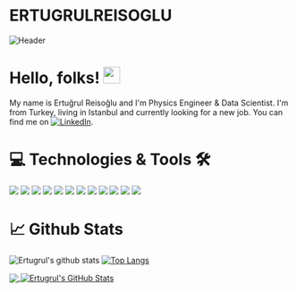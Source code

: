 # ERTUGRULREISOGLU

![Header](https://www.voltdb.com/wp-content/uploads/2018/05/machine-learning-blog-header-2.jpg)

# Hello, folks! <img src="https://raw.githubusercontent.com/MartinHeinz/MartinHeinz/master/wave.gif" width="30px">
My name is Ertuğrul Reisoğlu and I'm Physics Engineer & Data Scientist. I'm from Turkey, living in Istanbul and currently looking for a new job. You can find me on [![LinkedIn][2.2]][2].

<!-- Icons -->
[2.2]: https://raw.githubusercontent.com/MartinHeinz/MartinHeinz/master/linkedin-3-16.png (LinkedIn icon without padding)

<!-- Links to your social media accounts -->
[2]: https://www.linkedin.com/in/ertuğrul-r-2a45881a5/

# 💻 Technologies & Tools 🛠️
![](https://img.shields.io/badge/OS-Windows-informational?style=flat&logo=Windows&logoColor=white&color=2b3c8a)
![](https://img.shields.io/badge/Editor-PyCharm-informational?style=flat&logo=PyCharm&logoColor=white&color=2bbc8a)
![](https://img.shields.io/badge/Editor-VS_Code-informational?style=flat&logo=visual-studio-code&logoColor=white&color=2b3c8a)
![](https://img.shields.io/badge/Editor-Atom-informational?style=flat&logo=Atom&logoColor=white&color=2bbc8a)
![](https://img.shields.io/badge/Code-Python-informational?style=flat&logo=python&logoColor=white&color=2b3c8a)
![](https://img.shields.io/badge/Code-SQL-informational?style=flat&logo=microsoft-sql-server&logoColor=white&color=2bbc8a)
![](https://img.shields.io/badge/Code-JavaScript-informational?style=flat&logo=javascript&logoColor=white&color=2b3c8a)
![](https://img.shields.io/badge/Code-C++-informational?style=flat&logo=c%2B%2B&logoColor=white&color=2bbc8a)
![](https://img.shields.io/badge/Code-CSS3-informational?style=flat&logo=CSS3&logoColor=white&color=2b3c8a)
![](https://img.shields.io/badge/Code-HTML5-informational?style=flat&logo=HTML5&logoColor=white&color=2bbc8a)
![](https://img.shields.io/badge/Shell-Bash-informational?style=flat&logo=gnu-bash&logoColor=white&color=2b3c8a)
![](https://img.shields.io/badge/Tools-Docker-informational?style=flat&logo=docker&logoColor=white&color=2bbc8a)

# 📈 Github Stats
![Ertugrul's github stats](https://github-readme-stats.vercel.app/api?username=REISOGLU53&show_icons=true&theme=darcula)
[![Top Langs](https://github-readme-stats.vercel.app/api/top-langs/?username=REISOGLU53&layout=compact&theme=darcula)](https://github.com/anuraghazra/github-readme-stats)


<a href="https://github.com/REISOGLU53/ERTUGRULREISOGLU">
  <img align="center" src="https://github-readme-stats.vercel.app/api/top-langs/?username=REISOGLU53&show_icons=true&theme=darcula" />
</a>
<a href="https://github.com/REISOGLU53/ERTUGRULREISOGLU">
  <img align="center" src="https://github-readme-stats.vercel.app/api?username=REISOGLU53&show_icons=true&theme=darcula" alt="Ertugrul's GitHub Stats" />
</a>
